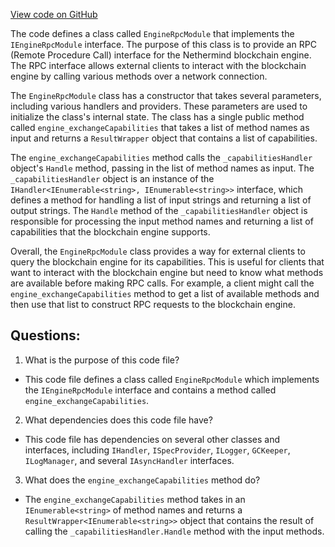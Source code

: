 [View code on GitHub](https://github.com/NethermindEth/nethermind/src/Nethermind/Nethermind.Merge.Plugin/EngineRpcModule.cs)

The code defines a class called `EngineRpcModule` that implements the `IEngineRpcModule` interface. The purpose of this class is to provide an RPC (Remote Procedure Call) interface for the Nethermind blockchain engine. The RPC interface allows external clients to interact with the blockchain engine by calling various methods over a network connection.

The `EngineRpcModule` class has a constructor that takes several parameters, including various handlers and providers. These parameters are used to initialize the class's internal state. The class has a single public method called `engine_exchangeCapabilities` that takes a list of method names as input and returns a `ResultWrapper` object that contains a list of capabilities.

The `engine_exchangeCapabilities` method calls the `_capabilitiesHandler` object's `Handle` method, passing in the list of method names as input. The `_capabilitiesHandler` object is an instance of the `IHandler<IEnumerable<string>, IEnumerable<string>>` interface, which defines a method for handling a list of input strings and returning a list of output strings. The `Handle` method of the `_capabilitiesHandler` object is responsible for processing the input method names and returning a list of capabilities that the blockchain engine supports.

Overall, the `EngineRpcModule` class provides a way for external clients to query the blockchain engine for its capabilities. This is useful for clients that want to interact with the blockchain engine but need to know what methods are available before making RPC calls. For example, a client might call the `engine_exchangeCapabilities` method to get a list of available methods and then use that list to construct RPC requests to the blockchain engine.
## Questions: 
 1. What is the purpose of this code file?
- This code file defines a class called `EngineRpcModule` which implements the `IEngineRpcModule` interface and contains a method called `engine_exchangeCapabilities`.

2. What dependencies does this code file have?
- This code file has dependencies on several other classes and interfaces, including `IHandler`, `ISpecProvider`, `ILogger`, `GCKeeper`, `ILogManager`, and several `IAsyncHandler` interfaces.

3. What does the `engine_exchangeCapabilities` method do?
- The `engine_exchangeCapabilities` method takes in an `IEnumerable<string>` of method names and returns a `ResultWrapper<IEnumerable<string>>` object that contains the result of calling the `_capabilitiesHandler.Handle` method with the input methods.